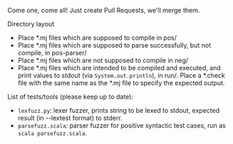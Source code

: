 Come one, come all! Just create Pull Requests, we'll merge them.

Directory layout

 - Place *.mj files which are supposed to compile in pos/
 - Place *.mj files which are supposed to parse successfully, but not compile, in pos-parser/
 - Place *.mj files which are not supposed to compile in neg/
 - Place *.mj files which are intended to be compiled and executed,
   and print values to stdout (via `System.out.println`), in run/.
   Place a *.check file with the same name as the *.mj file to specify the expected output.

List of tests/tools (please keep up to date):
* `lexfuzz.py`: lexer fuzzer, prints string to be lexed to stdout, expected result (in --lextest format) to stderr.
* `parsefuzz.scala`: parser fuzzer for positive syntactic test cases, run as `scala parsefuzz.scala`.
